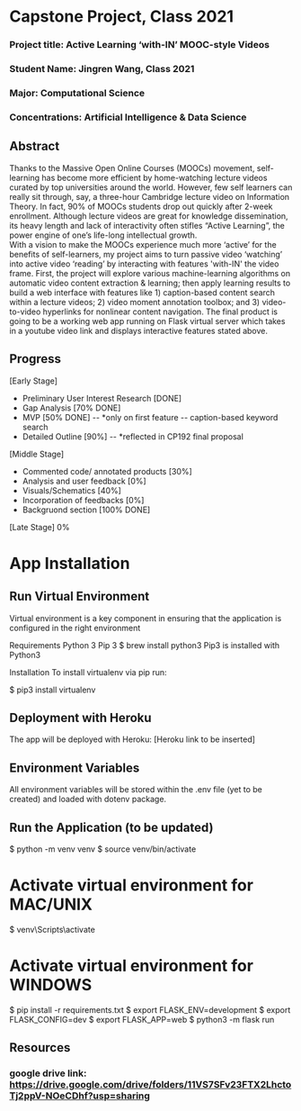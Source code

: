# Capstone Project, Class 2021

### Project title: Active Learning ‘with-IN’ MOOC-style Videos 
### Student Name:  Jingren Wang, Class 2021
### Major: Computational Science
### Concentrations: Artificial Intelligence & Data Science

## Abstract

Thanks to the Massive Open Online Courses (MOOCs) movement, self-learning has become more efficient by home-watching lecture videos curated by top universities around the world. However, few self learners can really sit through, say, a three-hour Cambridge lecture video on Information Theory. In fact, 90% of MOOCs students drop out quickly after 2-week enrollment. Although lecture videos are great for knowledge dissemination, its heavy length and lack of interactivity often stifles “Active Learning”, the power engine of one’s life-long intellectual growth. <br>
With a vision to make the MOOCs experience much more ‘active’ for the benefits of self-learners, my project aims to turn passive video ‘watching’ into active video ‘reading’ by interacting with features 'with-IN' the video frame. First, the project will explore various machine-learning algorithms on automatic video content extraction & learning; then apply learning results to build a web interface with features like 1) caption-based content search within a lecture videos; 2) video moment annotation toolbox; and 3) video-to-video hyperlinks for nonlinear content navigation. 
The final product is going to be a working web app running on Flask virtual server which takes in a youtube video link and displays interactive features stated above.

## Progress
[Early Stage]
- Preliminary User Interest Research [DONE]
- Gap Analysis [70% DONE]
- MVP [50% DONE] -- *only on first feature -- caption-based keyword search
- Detailed Outline [90%] -- *reflected in CP192 final proposal

[Middle Stage]
- Commented code/ annotated products [30%]
- Analysis and user feedback [0%]
- Visuals/Schematics [40%]
- Incorporation of feedbacks [0%]
- Backgruond section [100% DONE]

[Late Stage]
0%


# App Installation
## Run Virtual Environment
Virtual environment is a key component in ensuring that the application is configured in the right environment

Requirements
Python 3
Pip 3
$ brew install python3
Pip3 is installed with Python3

Installation
To install virtualenv via pip run:

$ pip3 install virtualenv

## Deployment with Heroku
The app will be deployed with Heroku: [Heroku link to be inserted]

## Environment Variables
All environment variables will be stored within the .env file (yet to be created) and loaded with dotenv package.

## Run the Application (to be updated)
$ python -m venv venv
$ source venv/bin/activate
# Activate virtual environment for MAC/UNIX
$ venv\Scripts\activate
# Activate virtual environment for WINDOWS
$ pip install -r requirements.txt
$ export FLASK_ENV=development
$ export FLASK_CONFIG=dev
$ export FLASK_APP=web
$ python3 -m flask run


## Resources
### google drive link: https://drive.google.com/drive/folders/11VS7SFv23FTX2LhctoTj2ppV-NOeCDhf?usp=sharing
